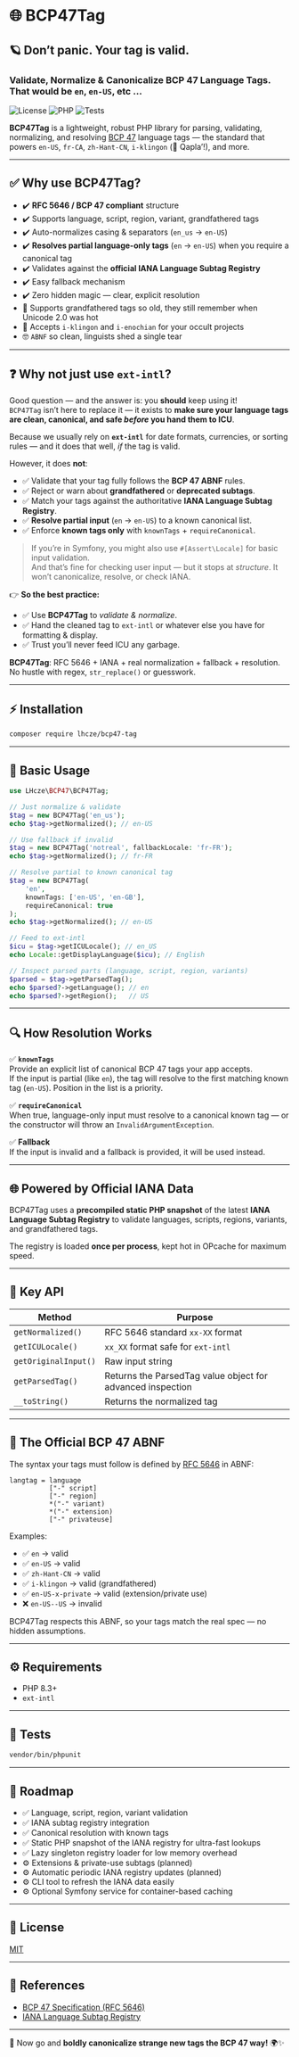 
# 🌐 BCP47Tag
## 🪐 **Don’t panic. Your tag is valid.**
### Validate, Normalize & Canonicalize BCP 47 Language Tags. That would be `en`, `en-US`, etc ...

![License](https://img.shields.io/badge/license-MIT-blue.svg)
![PHP](https://img.shields.io/badge/PHP-%3E=8.3-777bb4)
![Tests](https://img.shields.io/badge/tests-passing-brightgreen)

**BCP47Tag** is a lightweight, robust PHP library for parsing, validating, normalizing, and resolving [BCP 47](https://tools.ietf.org/html/bcp47) language tags — the standard that powers `en-US`, `fr-CA`, `zh-Hant-CN`, `i-klingon` (🖖 Qapla’!), and more.

---

## ✅ **Why use BCP47Tag?**

- ✔️ **RFC 5646 / BCP 47 compliant** structure
- ✔️ Supports language, script, region, variant, grandfathered tags
- ✔️ Auto-normalizes casing & separators (`en_us` → `en-US`)
- ✔️ **Resolves partial language-only tags** (`en` → `en-US`) when you require a canonical tag
- ✔️ Validates against the **official IANA Language Subtag Registry**
- ✔️ Easy fallback mechanism
- ✔️ Zero hidden magic — clear, explicit resolution
- ️🫧 Supports grandfathered tags so old, they still remember when Unicode 2.0 was hot
- 🖖 Accepts `i-klingon` and `i-enochian` for your occult projects
- 🤓 `ABNF` so clean, linguists shed a single tear

---
## ❓ Why not just use `ext-intl`?

Good question — and the answer is: you **should** keep using it!   
`BCP47Tag` isn’t here to replace it — it exists to **make sure your language tags are clean, canonical, and safe *before* you hand them to ICU**.

Because we usually rely on **`ext-intl`** for date formats, currencies, or sorting rules — and it does that well, *if* the tag is valid.

However, it does **not**:

- ✅ Validate that your tag fully follows the **BCP 47 ABNF** rules.
- ✅ Reject or warn about **grandfathered** or **deprecated subtags**.
- ✅ Match your tags against the authoritative **IANA Language Subtag Registry**.
- ✅ **Resolve partial input** (`en` → `en-US`) to a known canonical list.
- ✅ Enforce **known tags only** with `knownTags` + `requireCanonical`.

> If you’re in Symfony, you might also use `#[Assert\Locale]` for basic input validation.  
And that’s fine for checking user input — but it stops at *structure*. It won’t canonicalize, resolve, or check IANA.

👉 **So the best practice:**
- ✅ Use **BCP47Tag** to *validate & normalize*.
- ✅ Hand the cleaned tag to `ext-intl` or whatever else you have for formatting & display.
- ✅ Trust you’ll never feed ICU any garbage.

**BCP47Tag**: RFC 5646 + IANA + real normalization + fallback + resolution.  
No hustle with regex, `str_replace()` or guesswork.

---

## ⚡️ **Installation**

```bash
composer require lhcze/bcp47-tag
```

---

## 🚀 **Basic Usage**

```php
use LHcze\BCP47\BCP47Tag;

// Just normalize & validate
$tag = new BCP47Tag('en_us');
echo $tag->getNormalized(); // en-US

// Use fallback if invalid
$tag = new BCP47Tag('notreal', fallbackLocale: 'fr-FR');
echo $tag->getNormalized(); // fr-FR

// Resolve partial to known canonical tag
$tag = new BCP47Tag(
    'en',
    knownTags: ['en-US', 'en-GB'],
    requireCanonical: true
);
echo $tag->getNormalized(); // en-US

// Feed to ext-intl
$icu = $tag->getICULocale(); // en_US
echo Locale::getDisplayLanguage($icu); // English

// Inspect parsed parts (language, script, region, variants)
$parsed = $tag->getParsedTag();
echo $parsed?->getLanguage(); // en
echo $parsed?->getRegion();   // US
```

---

## 🔍 **How Resolution Works**

✅ **`knownTags`**  
Provide an explicit list of canonical BCP 47 tags your app accepts.  
If the input is partial (like `en`), the tag will resolve to the first matching known tag (`en-US`). Position in the list is a priority.

✅ **`requireCanonical`**  
When true, language-only input must resolve to a canonical known tag — or the constructor will throw an `InvalidArgumentException`.

✅ **Fallback**  
If the input is invalid and a fallback is provided, it will be used instead.

---

## 🌐 **Powered by Official IANA Data**

BCP47Tag uses a **precompiled static PHP snapshot** of the latest **IANA Language Subtag Registry** to validate languages, scripts, regions, variants, and grandfathered tags.

The registry is loaded **once per process**, kept hot in OPcache for maximum speed.

---

## 🧩 **Key API**

| Method            | Purpose                                      |
|-------------------|----------------------------------------------|
| `getNormalized()` | RFC 5646 standard `xx-XX` format             |
| `getICULocale()`  | `xx_XX` format safe for `ext-intl`           |
| `getOriginalInput()` | Raw input string                          |
| `getParsedTag()` | Returns the ParsedTag value object for advanced inspection |
| `__toString()`    | Returns the normalized tag                   |

---

## 📜 The Official BCP 47 ABNF

The syntax your tags must follow is defined by [RFC 5646](https://datatracker.ietf.org/doc/html/rfc5646) in ABNF:

```abnf
langtag = language
          ["-" script]
          ["-" region]
          *("-" variant)
          *("-" extension)
          ["-" privateuse]
```

Examples:
- ✅ `en` → valid
- ✅ `en-US` → valid
- ✅ `zh-Hant-CN` → valid
- ✅ `i-klingon` → valid (grandfathered)
- ✅ `en-US-x-private` → valid (extension/private use)
- ❌ `en-US--US` → invalid

BCP47Tag respects this ABNF, so your tags match the real spec — no hidden assumptions.

---

## ⚙️ **Requirements**

- PHP 8.3+
- `ext-intl`

---

## 🧪 **Tests**

```bash
vendor/bin/phpunit
```

---

## 📌 **Roadmap**

- ✅ Language, script, region, variant validation
- ✅ IANA subtag registry integration
- ✅ Canonical resolution with known tags
- ✅ Static PHP snapshot of the IANA registry for ultra-fast lookups
- ✅ Lazy singleton registry loader for low memory overhead
- ⚙️ Extensions & private-use subtags (planned)
- ⚙️ Automatic periodic IANA registry updates (planned)
- ⚙️ CLI tool to refresh the IANA data easily
- ⚙️ Optional Symfony service for container-based caching

---

## 📖 **License**

[MIT](LICENSE)

---

## 🔗 **References**

- [BCP 47 Specification (RFC 5646)](https://tools.ietf.org/html/rfc5646)
- [IANA Language Subtag Registry](https://www.iana.org/assignments/language-subtag-registry)

---

🧬 Now go and **boldly canonicalize strange new tags the BCP 47 way!** 🌍✨
